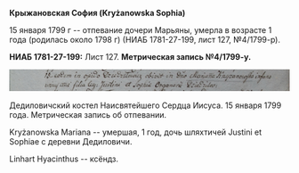 **Крыжановская София (Kryżanowska Sophia)**

15 января 1799 г -- отпевание дочери Марьяны, умерла в возрасте 1 года
(родилась около 1798 г) (НИАБ 1781-27-199, лист 127, №4/1799-р).

**НИАБ 1781-27-199:** Лист 127. **Метрическая запись №4/1799-у.**

![](./media/8573d2d11d51b6a02ce39eecbbd0aa57b4a867ca.png)

Дедиловичский костел Наисвятейшего Сердца Иисуса. 15 января 1799 года.
Метрическая запись об отпевании.

Kryżanowska Mariana -- умершая, 1 год, дочь шляхтичей Justini et Sophiae
с деревни Дедиловичи.

Linhart Hyacinthus -- ксёндз.
